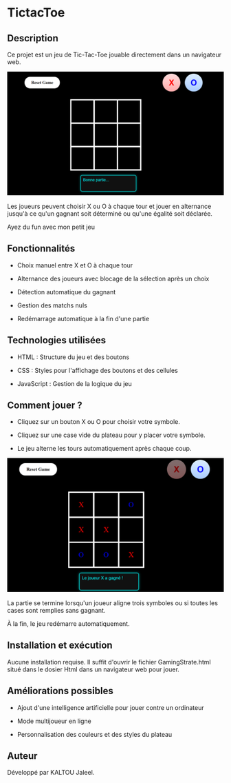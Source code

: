 # TictacToe
## Description

Ce projet est un jeu de Tic-Tac-Toe jouable directement dans un navigateur web. 

![Début de partie](./Images/Capture%20d’écran%202025-02-05%20065421.png)

Les joueurs peuvent choisir X ou O à chaque tour et jouer en alternance jusqu'à ce qu'un gagnant soit déterminé ou qu'une égalité soit déclarée.



Ayez du fun avec mon petit jeu
## Fonctionnalités

- Choix manuel entre X et O à chaque tour

- Alternance des joueurs avec blocage de la sélection après un choix

- Détection automatique du gagnant

- Gestion des matchs nuls

- Redémarrage automatique à la fin d'une partie


## Technologies utilisées

- HTML : Structure du jeu et des boutons

- CSS : Styles pour l'affichage des boutons et des cellules

- JavaScript : Gestion de la logique du jeu

## Comment jouer ?

- Cliquez sur un bouton X ou O pour choisir votre symbole.

- Cliquez sur une case vide du plateau pour y placer votre symbole.

- Le jeu alterne les tours automatiquement après chaque coup.

![Partie en cours d'exécution](./Images/Capture%20d’écran%202025-02-05%20101240.png)

La partie se termine lorsqu'un joueur aligne trois symboles ou si toutes les cases sont remplies sans gagnant.

À la fin, le jeu redémarre automatiquement.

## Installation et exécution

Aucune installation requise. Il suffit d'ouvrir le fichier GamingStrate.html situé dans le dosier Html dans un navigateur web pour jouer.

## Améliorations possibles

- Ajout d'une intelligence artificielle pour jouer contre un ordinateur

- Mode multijoueur en ligne

- Personnalisation des couleurs et des styles du plateau

## Auteur

Développé par KALTOU Jaleel.
